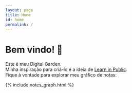 ```yaml
---
layout: page
title: Home
id: home
permalink: /
---
```


# Bem vindo! 🌱

Este é meu Digital Garden. <br>
Minha inspiração para criá-lo é a ideia de [Learn in Public](https://segredo.dev/aprenda-em-publico/). <br>
Fique à vontade para explorar meu gráfico de notas: <br>

{% include notes_graph.html %}

<style>
  .wrapper {
    max-width: 46em;
  }
</style>

